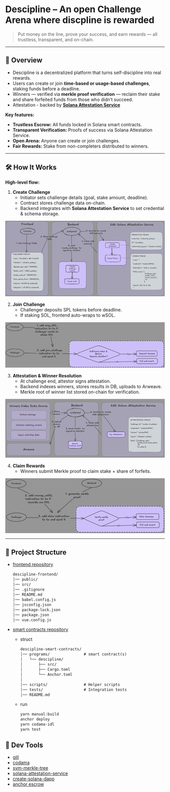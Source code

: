 # **Descipline – An open Challenge Arena where discpline is rewarded**

>  Put money on the line, prove your success, and earn rewards — all trustless, transparent, and on-chain.

---

## **🌟 Overview**
- Descipline is a decentralized platform that turns self-discipline into real rewards.  
- Users can create or join **time-based or usage-based challenges**, staking funds before a deadline.  
- Winners — verified via **merkle proof verification** — reclaim their stake and share forfeited funds from those who didn’t succeed.
- Attestation - backed by [**Solana Attestation Service**](https://attest.solana.com/)

**Key features:**
- **Trustless Escrow:** All funds locked in Solana smart contracts.  
- **Transparent Verification:** Proofs of success via Solana Attestation Service.  
- **Open Arena:** Anyone can create or join challenges.  
- **Fair Rewards:** Stake from non-completers distributed to winners.

---

## **🛠 How It Works**

**High-level flow:**
1. **Create Challenge**  
   - Initiator sets challenge details (goal, stake amount, deadline).  
   - Contract stores challenge data on-chain.  
   - Backend integrates with **Solana Attestation Service** to set credential & schema storage.  

![1](data/images/1.png)


2. **Join Challenge**  
   - Challenger deposits SPL tokens before deadline.  
   - If staking SOL, frontend auto-wraps to wSOL.  

![2](data/images/2.png)


3. **Attestation & Winner Resolution**  
   - At challenge end, attestor signs attestation.  
   - Backend indexes winners, stores results in DB, uploads to Arweave.  
   - Merkle root of winner list stored on-chain for verification.


![3](data/images/3.png)


4. **Claim Rewards**  
   - Winners submit Merkle proof to claim stake + share of forfeits.


![4](data/images/4.png)


---

## **📂 Project Structure**
- [frontend repository](https://github.com/Descipline/descipline-frontend)
  ```
  descipline-frontend/
  │── public/
  │── src/
  │── .gitignore
  │── README.md
  │── babel.config.js
  │── jsconfig.json
  │── package-lock.json
  │── package.json
  │── vue.config.js

  ```
- [smart contracts repository](https://github.com/Descipline/descipline-smart-contracts)
  - struct

    ```
    descipline-smart-contracts/
    │── programs/               # smart contract(s)
    │   └── descipline/          
    │       ├── src/             
    │       ├── Cargo.toml       
    │       └── Anchor.toml      
    │
    │── scripts/                # Helper scripts
    │── tests/                  # Integration tests
    │── README.md
    ```
  - run
    ```
    yarn manual:build
    anchor deploy
    yarn codama-idl
    yarn test
    ```
## **🔧 Dev Tools**
- [gill](https://github.com/DecalLabs/gill)
- [codama](https://github.com/codama-idl/codama)
- [svm-merkle-tree](https://github.com/deanmlittle/svm-merkle-tree)
- [solana-attestation-service](https://solana.com/de/news/solana-attestation-service)
- [create-solana-dapp](https://github.com/solana-foundation/create-solana-dapp)
- [anchor escrow](https://github.com/Mobius3-3/escrow/tree/5b8249ecb0c84ee20b4cf4289b33c212905e52b8)